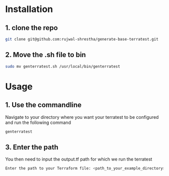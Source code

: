 # Installation
## 1. clone the repo
```sh
git clone git@github.com:rujwal-shrestha/generate-base-terratest.git
```

## 2. Move the .sh file to bin
```sh
sudo mv genterratest.sh /usr/local/bin/genterratest
```

# Usage
## 1. Use the commandline
Navigate to your directory where you want your terratest to be configured and run the following command
```sh
genterratest
```

## 3. Enter the path
You then need to input the output.tf path for which we run the terratest
```sh
Enter the path to your Terraform file: <path_to_your_example_directory>/output.tf
```





